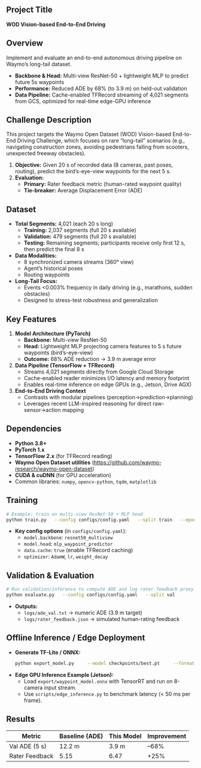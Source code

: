 ## Project Title
**WOD Vision-based End-to-End Driving**

## Overview
Implement and evaluate an end-to-end autonomous driving pipeline on Waymo’s long-tail dataset.
- **Backbone & Head:** Multi-view ResNet-50 + lightweight MLP to predict future 5s waypoints
- **Performance:** Reduced ADE by 68% (to 3.9 m) on held-out validation
- **Data Pipeline:** Cache-enabled TFRecord streaming of 4,021 segments from GCS, optimized for real-time edge-GPU inference

## Challenge Description
This project targets the Waymo Open Dataset (WOD) Vision-based End-to-End Driving Challenge, which focuses on rare “long-tail” scenarios (e.g., navigating construction zones, avoiding pedestrians falling from scooters, unexpected freeway obstacles).
1. **Objective:** Given 20 s of recorded data (8 cameras, past poses, routing), predict the bird’s-eye-view waypoints for the next 5 s.
2. **Evaluation:**
   - **Primary:** Rater feedback metric (human-rated waypoint quality)
   - **Tie-breaker:** Average Displacement Error (ADE)

## Dataset
- **Total Segments:** 4,021 (each 20 s long)
  - **Training:** 2,037 segments (full 20 s available)
  - **Validation:** 479 segments (full 20 s available)
  - **Testing:** Remaining segments; participants receive only first 12 s, then predict the final 8 s
- **Data Modalities:**
  - 8 synchronized camera streams (360° view)
  - Agent’s historical poses
  - Routing waypoints
- **Long-Tail Focus:**
  - Events <0.003% frequency in daily driving (e.g., marathons, sudden obstacles)
  - Designed to stress-test robustness and generalization

## Key Features
1. **Model Architecture (PyTorch)**
   - **Backbone:** Multi-view ResNet-50
   - **Head:** Lightweight MLP projecting camera features to 5 s future waypoints (bird’s-eye-view)
   - **Outcome:** 68% ADE reduction → 3.9 m average error
2. **Data Pipeline (TensorFlow + TFRecord)**
   - Streams 4,021 segments directly from Google Cloud Storage
   - Cache-enabled reader minimizes I/O latency and memory footprint
   - Enables real-time inference on edge GPUs (e.g., Jetson, Drive AGX)
3. **End-to-End Driving Context**
   - Contrasts with modular pipelines (perception→prediction→planning)
   - Leverages recent LLM-inspired reasoning for direct raw-sensor→action mapping

## Dependencies
- **Python 3.8+**
- **PyTorch 1.x**
- **TensorFlow 2.x** (for TFRecord reading)
- **Waymo Open Dataset utilities** (https://github.com/waymo-research/waymo-open-dataset)
- **CUDA & cuDNN** (for GPU acceleration)
- Common libraries: `numpy`, `opencv-python`, `tqdm`, `matplotlib`

## Training
```bash
# Example: train on multi-view ResNet-50 + MLP head
python train.py   --config configs/config.yaml   --split train   --epochs 50   --batch_size 8   --lr 1e-4
```
- **Key config options** (in `configs/config.yaml`):
  - `model.backbone`: `resnet50_multiview`
  - `model.head`: `mlp_waypoint_predictor`
  - `data.cache`: `true` (enable TFRecord caching)
  - `optimizer`: `AdamW`, `lr`, `weight_decay`

## Validation & Evaluation
```bash
# Run validation/inference to compute ADE and log rater feedback proxy
python evaluate.py   --config configs/config.yaml   --split val
```
- **Outputs:**
  - `logs/ade_val.txt` → numeric ADE (3.9 m target)
  - `logs/rater_feedback.json` → simulated human-rating feedback

## Offline Inference / Edge Deployment
- **Generate TF-Lite / ONNX:**
  ```bash
  python export_model.py     --model checkpoints/best.pt     --format onnx     --output export/waypoint_model.onnx
  ```
- **Edge GPU Inference Example (Jetson):**
  - Load `export/waypoint_model.onnx` with TensorRT and run on 8-camera input stream.
  - Use `scripts/edge_inference.py` to benchmark latency (< 50 ms per frame).

## Results
| Metric           | Baseline (ADE) | This Model       | Improvement |
| ---------------- | -------------- | ---------------- | ----------- |
| Val ADE (5 s)    | 12.2 m         | 3.9 m            | –68%        |
| Rater Feedback   | 5.15           | 6.47             | +25%        |

